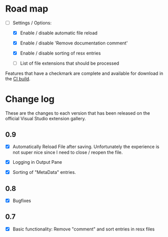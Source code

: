 # Road map

- [ ] Settings / Options: 
  - [x] Enable / disable automatic file reload
  - [x] Enable / disable 'Remove documentation comment'
  - [x] Enable / disable sorting of resx entries
  - [ ] List of file extensions that should be processed
        

Features that have a checkmark are complete and available for
download in the
[CI build](http://vsixgallery.com/extension/ResxFormatter.61507132-4401-47b1-9950-575e43b964c6/).

# Change log

These are the changes to each version that has been released
on the official Visual Studio extension gallery.

## 0.9

- [x] Automatically Reload File after saving. Unfortunately the experience is not super nice since I need to close / reopen the file.
- [x] Logging in Output Pane
- [x] Sorting of "MetaData" entries.


## 0.8

- [x] Bugfixes


## 0.7

- [x] Basic functionality: Remove "comment" and sort entries in resx files

